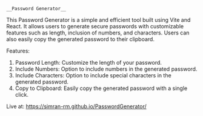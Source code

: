 `__Password Generator__`

This Password Generator is a simple and efficient tool built using Vite and React. It allows users to generate secure passwords with customizable features such as length, inclusion of numbers, and characters. Users can also easily copy the generated password to their clipboard.

Features:
1. Password Length: Customize the length of your password.
2. Include Numbers: Option to include numbers in the generated password.
3. Include Characters: Option to include special characters in the generated password.
4. Copy to Clipboard: Easily copy the generated password with a single click.

Live at: https://simran-rm.github.io/PasswordGenerator/
